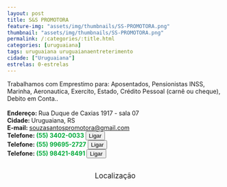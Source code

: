 ```yaml
---
layout: post
title: S&S PROMOTORA
feature-img: "assets/img/thumbnails/SS-PROMOTORA.png"
thumbnail: "assets/img/thumbnails/SS-PROMOTORA.png"
permalink: /:categories/:title.html
categories: [uruguaiana]
tags: uruguaiana uruguaianaentreterimento
cidade: ["Uruguaiana"]
estrelas: 0-estrelas
---
```

Trabalhamos com Emprestimo para: Aposentados, Pensionistas INSS, Marinha, Aeronautica, Exercito, Estado, Crédito Pessoal (carnê ou cheque), Debito em Conta..<!-- more --><br/>
<br/>
<b>Endereço: </b>Rua Duque de Caxias 1917 - sala 07<br />
<b>Cidade: </b>Uruguaiana, RS<br />
<b>E-mail: </b>souzasantospromotora@gmail.com<br />
<b>Telefone: <span style="color: #00ab3a;">(55) 3402-0033</span> <a href="tel:5534020033"><button class="ligar">Ligar</button></a></b><br />
<b>Telefone: <span style="color: #00ab3a;">(55) 99695-2727</span> <a href="tel:55996952727"><button class="ligar">Ligar</button></a></b><br />
<b>Telefone: <span style="color: #00ab3a;">(55) 98421-8491</span> <a href="tel:55984218491"><button class="ligar">Ligar</button></a></b><br />
<br />
<style>
      #map {
        height: 400px;
        width: 100%;
       }
    </style>

<div style="font-size: larger; text-align: center;">
Localização</div>
<div id="map">
<script>
function initMap() {var uluru = {lat: -29.7565464, lng: -57.0864155};var map = new google.maps.Map(document.getElementById('map'), {zoom: 17,center: uluru});var marker = new google.maps.Marker({position: uluru,map: map});}</script><script async="" defer="" src="https://maps.googleapis.com/maps/api/js?key=AIzaSyBnzAZHXcLn5tKVEurubbL8vjqpRLda7dc&callback=initMap"></script>
</div>
